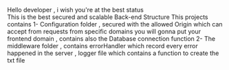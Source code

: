 Hello developer , i wish you're at the best status  
This is the best secured and scalable Back-end Structure 
This projects contains 
1- Configuration folder , secured with the allowed Origin which can accept from requests from specific domains you will gonna put your frontend domain , contains also the Database connection function 
2- The middleware folder , contains errorHandler which record every error happened in the server , logger file which contains a function to create the txt file 
